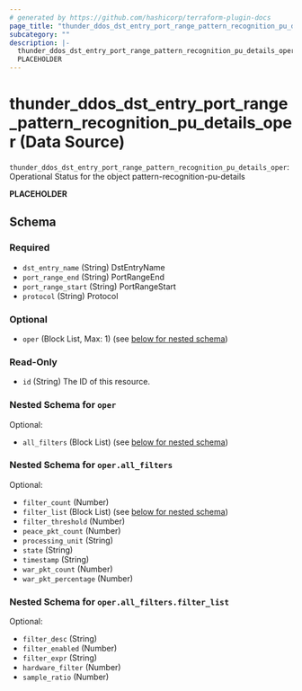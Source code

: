 ```yaml
---
# generated by https://github.com/hashicorp/terraform-plugin-docs
page_title: "thunder_ddos_dst_entry_port_range_pattern_recognition_pu_details_oper Data Source - terraform-provider-thunder"
subcategory: ""
description: |-
  thunder_ddos_dst_entry_port_range_pattern_recognition_pu_details_oper: Operational Status for the object pattern-recognition-pu-details
  PLACEHOLDER
---
```


# thunder_ddos_dst_entry_port_range_pattern_recognition_pu_details_oper (Data Source)

`thunder_ddos_dst_entry_port_range_pattern_recognition_pu_details_oper`: Operational Status for the object pattern-recognition-pu-details

__PLACEHOLDER__



<!-- schema generated by tfplugindocs -->
## Schema

### Required

- `dst_entry_name` (String) DstEntryName
- `port_range_end` (String) PortRangeEnd
- `port_range_start` (String) PortRangeStart
- `protocol` (String) Protocol

### Optional

- `oper` (Block List, Max: 1) (see [below for nested schema](#nestedblock--oper))

### Read-Only

- `id` (String) The ID of this resource.

<a id="nestedblock--oper"></a>
### Nested Schema for `oper`

Optional:

- `all_filters` (Block List) (see [below for nested schema](#nestedblock--oper--all_filters))

<a id="nestedblock--oper--all_filters"></a>
### Nested Schema for `oper.all_filters`

Optional:

- `filter_count` (Number)
- `filter_list` (Block List) (see [below for nested schema](#nestedblock--oper--all_filters--filter_list))
- `filter_threshold` (Number)
- `peace_pkt_count` (Number)
- `processing_unit` (String)
- `state` (String)
- `timestamp` (String)
- `war_pkt_count` (Number)
- `war_pkt_percentage` (Number)

<a id="nestedblock--oper--all_filters--filter_list"></a>
### Nested Schema for `oper.all_filters.filter_list`

Optional:

- `filter_desc` (String)
- `filter_enabled` (Number)
- `filter_expr` (String)
- `hardware_filter` (Number)
- `sample_ratio` (Number)


